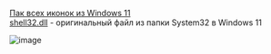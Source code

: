 [Пак всех иконок из Windows 11](https://1drv.ms/f/s!AhusSLWjGpTDefvNnLrN21TjXc0)
<br>
[shell32.dll](https://github.com/awesome-windows11/windows11/blob/main/icon/shell32.dll?raw=true) - оригинальный файл из папки System32 в Windows 11

![image](https://user-images.githubusercontent.com/86190960/122690033-9d57b980-d22f-11eb-951b-887765151e81.png)
